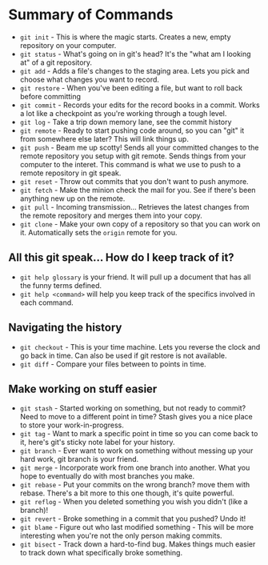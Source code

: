 # Summary of Commands

- `git init` - This is where the magic starts. Creates a new, empty repository on your computer.
- `git status` - What's going on in git's head? It's the "what am I looking at" of a git repository.
- `git add` - Adds a file's changes to the staging area. Lets you pick and choose what changes you want to record.
- `git restore` - When you've been editing a file, but want to roll back before committing
- `git commit` - Records your edits for the record books in a commit. Works a lot like a checkpoint as you're working through a tough level.
- `git log` - Take a trip down memory lane, see the commit history
- `git remote` - Ready to start pushing code around, so you can "git" it from somewhere else later? This will link things up.
- `git push` - Beam me up scotty! Sends all your committed changes to the remote repository you setup with git remote. Sends things from your computer to the interet. This command is what we use to push to a remote repository in git speak.
- `git reset` - Throw out commits that you don't want to push anymore.
- `git fetch` - Make the minion check the mail for you. See if there's been anything new up on the remote.
- `git pull` - Incoming transmission... Retrieves the latest changes from the remote repository and merges them into your copy.
- `git clone` - Make your own copy of a repository so that you can work on it. Automatically sets the `origin` remote for you.

## All this git speak... How do I keep track of it?

- `git help glossary` is your friend. It will pull up a document that has all the funny terms defined.
- `git help <command>` will help you keep track of the specifics involved in each command.

## Navigating the history

- `git checkout` - This is your time machine. Lets you reverse the clock and go back in time. Can also be used if git restore is not available.
- `git diff` - Compare your files between to points in time.

## Make working on stuff easier

- `git stash` - Started working on something, but not ready to commit? Need to move to a different point in time? Stash gives you a nice place to store your work-in-progress.
- `git tag` - Want to mark a specific point in time so you can come back to it, here's git's sticky note label for your history.
- `git branch` - Ever want to work on something without messing up your hard work, git branch is your friend.
- `git merge` - Incorporate work from one branch into another. What you hope to eventually do with most branches you make.
- `git rebase` - Put your commits on the wrong branch? move them with rebase. There's a bit more to this one though, it's quite powerful.
- `git reflog` - When you deleted something you wish you didn't (like a branch)!
- `git revert` - Broke something in a commit that you pushed? Undo it!
- `git blame` - Figure out who last modified something - This will be more interesting when you're not the only person making commits.
- `git bisect` - Track down a hard-to-find bug. Makes things much easier to track down what specifically broke something.